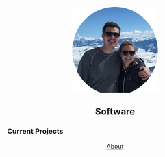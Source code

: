 <p style="text-align:center;">
  <img src="./images/jh.png" alt="Jackson" width="200" height="200">
</p>

<h2 style="text-align:center;">Software</h2>
<h3>Current Projects</h3>

<p>
   <nav style="text-align:center;"> <a href="/about">About</a></nav>
</p>
